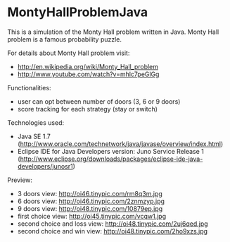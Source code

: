 MontyHallProblemJava
====================
This is a simulation of the Monty Hall problem written in Java. Monty Hall problem is a famous probability puzzle.

For details about Monty Hall problem visit:
 - http://en.wikipedia.org/wiki/Monty_Hall_problem
 - http://www.youtube.com/watch?v=mhlc7peGlGg

Functionalities:
 - user can opt between number of doors (3, 6 or 9 doors)
 - score tracking for each strategy (stay or switch)

Technologies used:
 - Java SE 1.7 (http://www.oracle.com/technetwork/java/javase/overview/index.html)
 - Eclipse IDE for Java Developers version: Juno Service Release 1 (http://www.eclipse.org/downloads/packages/eclipse-ide-java-developers/junosr1)
 
Preview:
 - 3 doors view: http://oi46.tinypic.com/rm8q3m.jpg
 - 6 doors view: http://oi46.tinypic.com/2znmzyp.jpg
 - 9 doors view: http://oi48.tinypic.com/10879ep.jpg
 - first choice view: http://oi45.tinypic.com/vcqw1.jpg
 - second choice and loss view: http://oi48.tinypic.com/2uj6qed.jpg
 - second choice and win view: http://oi48.tinypic.com/2ho9xzs.jpg